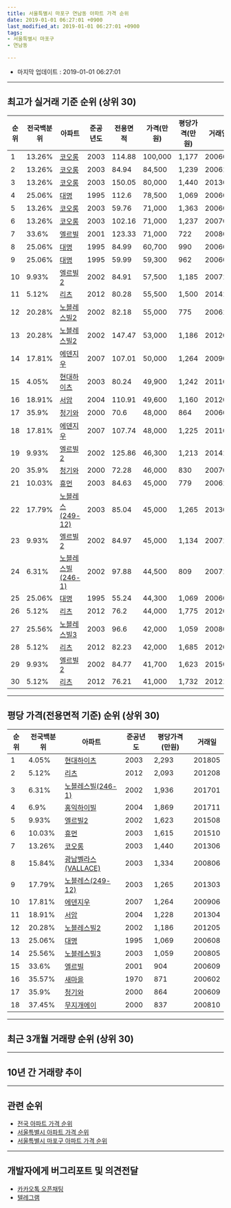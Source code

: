 ```yaml
---
title: 서울특별시 마포구 연남동 아파트 가격 순위
date: 2019-01-01 06:27:01 +0900
last_modified_at: 2019-01-01 06:27:01 +0900
tags:
- 서울특별시 마포구
- 연남동

---
```


* 마지막 업데이트 : 2019-01-01 06:27:01

---

## 최고가 실거래 기준 순위 (상위 30)


|순위|전국백분위|아파트|준공년도|전용면적|가격(만원)|평당가격(만원)|거래일|
|---|---|---|---|---|---|---|---|
|1|13.26%|[코오롱](https://search.naver.com/search.naver?query=%EC%84%9C%EC%9A%B8%ED%8A%B9%EB%B3%84%EC%8B%9C+%EB%A7%88%ED%8F%AC%EA%B5%AC+%EC%97%B0%EB%82%A8%EB%8F%99+%EC%BD%94%EC%98%A4%EB%A1%B1)|2003|114.88|100,000|1,177|200603|
|2|13.26%|[코오롱](https://search.naver.com/search.naver?query=%EC%84%9C%EC%9A%B8%ED%8A%B9%EB%B3%84%EC%8B%9C+%EB%A7%88%ED%8F%AC%EA%B5%AC+%EC%97%B0%EB%82%A8%EB%8F%99+%EC%BD%94%EC%98%A4%EB%A1%B1)|2003|84.94|84,500|1,239|200611|
|3|13.26%|[코오롱](https://search.naver.com/search.naver?query=%EC%84%9C%EC%9A%B8%ED%8A%B9%EB%B3%84%EC%8B%9C+%EB%A7%88%ED%8F%AC%EA%B5%AC+%EC%97%B0%EB%82%A8%EB%8F%99+%EC%BD%94%EC%98%A4%EB%A1%B1)|2003|150.05|80,000|1,440|201306|
|4|25.06%|[대명](https://search.naver.com/search.naver?query=%EC%84%9C%EC%9A%B8%ED%8A%B9%EB%B3%84%EC%8B%9C+%EB%A7%88%ED%8F%AC%EA%B5%AC+%EC%97%B0%EB%82%A8%EB%8F%99+%EB%8C%80%EB%AA%85)|1995|112.6|78,500|1,069|200608|
|5|13.26%|[코오롱](https://search.naver.com/search.naver?query=%EC%84%9C%EC%9A%B8%ED%8A%B9%EB%B3%84%EC%8B%9C+%EB%A7%88%ED%8F%AC%EA%B5%AC+%EC%97%B0%EB%82%A8%EB%8F%99+%EC%BD%94%EC%98%A4%EB%A1%B1)|2003|59.76|71,000|1,363|200609|
|6|13.26%|[코오롱](https://search.naver.com/search.naver?query=%EC%84%9C%EC%9A%B8%ED%8A%B9%EB%B3%84%EC%8B%9C+%EB%A7%88%ED%8F%AC%EA%B5%AC+%EC%97%B0%EB%82%A8%EB%8F%99+%EC%BD%94%EC%98%A4%EB%A1%B1)|2003|102.16|71,000|1,237|200701|
|7|33.6%|[엘르빌](https://search.naver.com/search.naver?query=%EC%84%9C%EC%9A%B8%ED%8A%B9%EB%B3%84%EC%8B%9C+%EB%A7%88%ED%8F%AC%EA%B5%AC+%EC%97%B0%EB%82%A8%EB%8F%99+%EC%97%98%EB%A5%B4%EB%B9%8C)|2001|123.33|71,000|722|200801|
|8|25.06%|[대명](https://search.naver.com/search.naver?query=%EC%84%9C%EC%9A%B8%ED%8A%B9%EB%B3%84%EC%8B%9C+%EB%A7%88%ED%8F%AC%EA%B5%AC+%EC%97%B0%EB%82%A8%EB%8F%99+%EB%8C%80%EB%AA%85)|1995|84.99|60,700|990|200605|
|9|25.06%|[대명](https://search.naver.com/search.naver?query=%EC%84%9C%EC%9A%B8%ED%8A%B9%EB%B3%84%EC%8B%9C+%EB%A7%88%ED%8F%AC%EA%B5%AC+%EC%97%B0%EB%82%A8%EB%8F%99+%EB%8C%80%EB%AA%85)|1995|59.99|59,300|962|200604|
|10|9.93%|[엘르빌2](https://search.naver.com/search.naver?query=%EC%84%9C%EC%9A%B8%ED%8A%B9%EB%B3%84%EC%8B%9C+%EB%A7%88%ED%8F%AC%EA%B5%AC+%EC%97%B0%EB%82%A8%EB%8F%99+%EC%97%98%EB%A5%B4%EB%B9%8C2)|2002|84.91|57,500|1,185|200712|
|11|5.12%|[리츠](https://search.naver.com/search.naver?query=%EC%84%9C%EC%9A%B8%ED%8A%B9%EB%B3%84%EC%8B%9C+%EB%A7%88%ED%8F%AC%EA%B5%AC+%EC%97%B0%EB%82%A8%EB%8F%99+%EB%A6%AC%EC%B8%A0)|2012|80.28|55,500|1,500|201412|
|12|20.28%|[노블레스빌2](https://search.naver.com/search.naver?query=%EC%84%9C%EC%9A%B8%ED%8A%B9%EB%B3%84%EC%8B%9C+%EB%A7%88%ED%8F%AC%EA%B5%AC+%EC%97%B0%EB%82%A8%EB%8F%99+%EB%85%B8%EB%B8%94%EB%A0%88%EC%8A%A4%EB%B9%8C2)|2002|82.18|55,000|775|200612|
|13|20.28%|[노블레스빌2](https://search.naver.com/search.naver?query=%EC%84%9C%EC%9A%B8%ED%8A%B9%EB%B3%84%EC%8B%9C+%EB%A7%88%ED%8F%AC%EA%B5%AC+%EC%97%B0%EB%82%A8%EB%8F%99+%EB%85%B8%EB%B8%94%EB%A0%88%EC%8A%A4%EB%B9%8C2)|2002|147.47|53,000|1,186|201205|
|14|17.81%|[에덴지우](https://search.naver.com/search.naver?query=%EC%84%9C%EC%9A%B8%ED%8A%B9%EB%B3%84%EC%8B%9C+%EB%A7%88%ED%8F%AC%EA%B5%AC+%EC%97%B0%EB%82%A8%EB%8F%99+%EC%97%90%EB%8D%B4%EC%A7%80%EC%9A%B0)|2007|107.01|50,000|1,264|200906|
|15|4.05%|[현대하이츠](https://search.naver.com/search.naver?query=%EC%84%9C%EC%9A%B8%ED%8A%B9%EB%B3%84%EC%8B%9C+%EB%A7%88%ED%8F%AC%EA%B5%AC+%EC%97%B0%EB%82%A8%EB%8F%99+%ED%98%84%EB%8C%80%ED%95%98%EC%9D%B4%EC%B8%A0)|2003|80.24|49,900|1,242|201103|
|16|18.91%|[서암](https://search.naver.com/search.naver?query=%EC%84%9C%EC%9A%B8%ED%8A%B9%EB%B3%84%EC%8B%9C+%EB%A7%88%ED%8F%AC%EA%B5%AC+%EC%97%B0%EB%82%A8%EB%8F%99+%EC%84%9C%EC%95%94)|2004|110.91|49,600|1,160|201202|
|17|35.9%|[청기와](https://search.naver.com/search.naver?query=%EC%84%9C%EC%9A%B8%ED%8A%B9%EB%B3%84%EC%8B%9C+%EB%A7%88%ED%8F%AC%EA%B5%AC+%EC%97%B0%EB%82%A8%EB%8F%99+%EC%B2%AD%EA%B8%B0%EC%99%80)|2000|70.6|48,000|864|200609|
|18|17.81%|[에덴지우](https://search.naver.com/search.naver?query=%EC%84%9C%EC%9A%B8%ED%8A%B9%EB%B3%84%EC%8B%9C+%EB%A7%88%ED%8F%AC%EA%B5%AC+%EC%97%B0%EB%82%A8%EB%8F%99+%EC%97%90%EB%8D%B4%EC%A7%80%EC%9A%B0)|2007|107.74|48,000|1,225|201102|
|19|9.93%|[엘르빌2](https://search.naver.com/search.naver?query=%EC%84%9C%EC%9A%B8%ED%8A%B9%EB%B3%84%EC%8B%9C+%EB%A7%88%ED%8F%AC%EA%B5%AC+%EC%97%B0%EB%82%A8%EB%8F%99+%EC%97%98%EB%A5%B4%EB%B9%8C2)|2002|125.86|46,300|1,213|201411|
|20|35.9%|[청기와](https://search.naver.com/search.naver?query=%EC%84%9C%EC%9A%B8%ED%8A%B9%EB%B3%84%EC%8B%9C+%EB%A7%88%ED%8F%AC%EA%B5%AC+%EC%97%B0%EB%82%A8%EB%8F%99+%EC%B2%AD%EA%B8%B0%EC%99%80)|2000|72.28|46,000|830|200703|
|21|10.03%|[휴먼](https://search.naver.com/search.naver?query=%EC%84%9C%EC%9A%B8%ED%8A%B9%EB%B3%84%EC%8B%9C+%EB%A7%88%ED%8F%AC%EA%B5%AC+%EC%97%B0%EB%82%A8%EB%8F%99+%ED%9C%B4%EB%A8%BC)|2003|84.63|45,000|779|200612|
|22|17.79%|[노블레스(249-12)](https://search.naver.com/search.naver?query=%EC%84%9C%EC%9A%B8%ED%8A%B9%EB%B3%84%EC%8B%9C+%EB%A7%88%ED%8F%AC%EA%B5%AC+%EC%97%B0%EB%82%A8%EB%8F%99+%EB%85%B8%EB%B8%94%EB%A0%88%EC%8A%A4%28249-12%29)|2003|85.04|45,000|1,265|201303|
|23|9.93%|[엘르빌2](https://search.naver.com/search.naver?query=%EC%84%9C%EC%9A%B8%ED%8A%B9%EB%B3%84%EC%8B%9C+%EB%A7%88%ED%8F%AC%EA%B5%AC+%EC%97%B0%EB%82%A8%EB%8F%99+%EC%97%98%EB%A5%B4%EB%B9%8C2)|2002|84.97|45,000|1,134|200710|
|24|6.31%|[노블레스빌(246-1)](https://search.naver.com/search.naver?query=%EC%84%9C%EC%9A%B8%ED%8A%B9%EB%B3%84%EC%8B%9C+%EB%A7%88%ED%8F%AC%EA%B5%AC+%EC%97%B0%EB%82%A8%EB%8F%99+%EB%85%B8%EB%B8%94%EB%A0%88%EC%8A%A4%EB%B9%8C%28246-1%29)|2002|97.88|44,500|809|200712|
|25|25.06%|[대명](https://search.naver.com/search.naver?query=%EC%84%9C%EC%9A%B8%ED%8A%B9%EB%B3%84%EC%8B%9C+%EB%A7%88%ED%8F%AC%EA%B5%AC+%EC%97%B0%EB%82%A8%EB%8F%99+%EB%8C%80%EB%AA%85)|1995|55.24|44,300|1,069|200602|
|26|5.12%|[리츠](https://search.naver.com/search.naver?query=%EC%84%9C%EC%9A%B8%ED%8A%B9%EB%B3%84%EC%8B%9C+%EB%A7%88%ED%8F%AC%EA%B5%AC+%EC%97%B0%EB%82%A8%EB%8F%99+%EB%A6%AC%EC%B8%A0)|2012|76.2|44,000|1,775|201205|
|27|25.56%|[노블레스빌3](https://search.naver.com/search.naver?query=%EC%84%9C%EC%9A%B8%ED%8A%B9%EB%B3%84%EC%8B%9C+%EB%A7%88%ED%8F%AC%EA%B5%AC+%EC%97%B0%EB%82%A8%EB%8F%99+%EB%85%B8%EB%B8%94%EB%A0%88%EC%8A%A4%EB%B9%8C3)|2003|96.6|42,000|1,059|200805|
|28|5.12%|[리츠](https://search.naver.com/search.naver?query=%EC%84%9C%EC%9A%B8%ED%8A%B9%EB%B3%84%EC%8B%9C+%EB%A7%88%ED%8F%AC%EA%B5%AC+%EC%97%B0%EB%82%A8%EB%8F%99+%EB%A6%AC%EC%B8%A0)|2012|82.23|42,000|1,685|201205|
|29|9.93%|[엘르빌2](https://search.naver.com/search.naver?query=%EC%84%9C%EC%9A%B8%ED%8A%B9%EB%B3%84%EC%8B%9C+%EB%A7%88%ED%8F%AC%EA%B5%AC+%EC%97%B0%EB%82%A8%EB%8F%99+%EC%97%98%EB%A5%B4%EB%B9%8C2)|2002|84.77|41,700|1,623|201508|
|30|5.12%|[리츠](https://search.naver.com/search.naver?query=%EC%84%9C%EC%9A%B8%ED%8A%B9%EB%B3%84%EC%8B%9C+%EB%A7%88%ED%8F%AC%EA%B5%AC+%EC%97%B0%EB%82%A8%EB%8F%99+%EB%A6%AC%EC%B8%A0)|2012|76.21|41,000|1,732|201211|


---

## 평당 가격(전용면적 기준) 순위 (상위 30)


|순위|전국백분위|아파트|준공년도|평당가격(만원)|거래일|
|---|---|---|---|---|---|
|1|4.05%|[현대하이츠](https://search.naver.com/search.naver?query=%EC%84%9C%EC%9A%B8%ED%8A%B9%EB%B3%84%EC%8B%9C+%EB%A7%88%ED%8F%AC%EA%B5%AC+%EC%97%B0%EB%82%A8%EB%8F%99+%ED%98%84%EB%8C%80%ED%95%98%EC%9D%B4%EC%B8%A0)|2003|2,293|201805|
|2|5.12%|[리츠](https://search.naver.com/search.naver?query=%EC%84%9C%EC%9A%B8%ED%8A%B9%EB%B3%84%EC%8B%9C+%EB%A7%88%ED%8F%AC%EA%B5%AC+%EC%97%B0%EB%82%A8%EB%8F%99+%EB%A6%AC%EC%B8%A0)|2012|2,093|201208|
|3|6.31%|[노블레스빌(246-1)](https://search.naver.com/search.naver?query=%EC%84%9C%EC%9A%B8%ED%8A%B9%EB%B3%84%EC%8B%9C+%EB%A7%88%ED%8F%AC%EA%B5%AC+%EC%97%B0%EB%82%A8%EB%8F%99+%EB%85%B8%EB%B8%94%EB%A0%88%EC%8A%A4%EB%B9%8C%28246-1%29)|2002|1,936|201701|
|4|6.9%|[홍익하이빌](https://search.naver.com/search.naver?query=%EC%84%9C%EC%9A%B8%ED%8A%B9%EB%B3%84%EC%8B%9C+%EB%A7%88%ED%8F%AC%EA%B5%AC+%EC%97%B0%EB%82%A8%EB%8F%99+%ED%99%8D%EC%9D%B5%ED%95%98%EC%9D%B4%EB%B9%8C)|2004|1,869|201711|
|5|9.93%|[엘르빌2](https://search.naver.com/search.naver?query=%EC%84%9C%EC%9A%B8%ED%8A%B9%EB%B3%84%EC%8B%9C+%EB%A7%88%ED%8F%AC%EA%B5%AC+%EC%97%B0%EB%82%A8%EB%8F%99+%EC%97%98%EB%A5%B4%EB%B9%8C2)|2002|1,623|201508|
|6|10.03%|[휴먼](https://search.naver.com/search.naver?query=%EC%84%9C%EC%9A%B8%ED%8A%B9%EB%B3%84%EC%8B%9C+%EB%A7%88%ED%8F%AC%EA%B5%AC+%EC%97%B0%EB%82%A8%EB%8F%99+%ED%9C%B4%EB%A8%BC)|2003|1,615|201510|
|7|13.26%|[코오롱](https://search.naver.com/search.naver?query=%EC%84%9C%EC%9A%B8%ED%8A%B9%EB%B3%84%EC%8B%9C+%EB%A7%88%ED%8F%AC%EA%B5%AC+%EC%97%B0%EB%82%A8%EB%8F%99+%EC%BD%94%EC%98%A4%EB%A1%B1)|2003|1,440|201306|
|8|15.84%|[광남벨라스(VALLACE)](https://search.naver.com/search.naver?query=%EC%84%9C%EC%9A%B8%ED%8A%B9%EB%B3%84%EC%8B%9C+%EB%A7%88%ED%8F%AC%EA%B5%AC+%EC%97%B0%EB%82%A8%EB%8F%99+%EA%B4%91%EB%82%A8%EB%B2%A8%EB%9D%BC%EC%8A%A4%28VALLACE%29)|2003|1,334|200806|
|9|17.79%|[노블레스(249-12)](https://search.naver.com/search.naver?query=%EC%84%9C%EC%9A%B8%ED%8A%B9%EB%B3%84%EC%8B%9C+%EB%A7%88%ED%8F%AC%EA%B5%AC+%EC%97%B0%EB%82%A8%EB%8F%99+%EB%85%B8%EB%B8%94%EB%A0%88%EC%8A%A4%28249-12%29)|2003|1,265|201303|
|10|17.81%|[에덴지우](https://search.naver.com/search.naver?query=%EC%84%9C%EC%9A%B8%ED%8A%B9%EB%B3%84%EC%8B%9C+%EB%A7%88%ED%8F%AC%EA%B5%AC+%EC%97%B0%EB%82%A8%EB%8F%99+%EC%97%90%EB%8D%B4%EC%A7%80%EC%9A%B0)|2007|1,264|200906|
|11|18.91%|[서암](https://search.naver.com/search.naver?query=%EC%84%9C%EC%9A%B8%ED%8A%B9%EB%B3%84%EC%8B%9C+%EB%A7%88%ED%8F%AC%EA%B5%AC+%EC%97%B0%EB%82%A8%EB%8F%99+%EC%84%9C%EC%95%94)|2004|1,228|201304|
|12|20.28%|[노블레스빌2](https://search.naver.com/search.naver?query=%EC%84%9C%EC%9A%B8%ED%8A%B9%EB%B3%84%EC%8B%9C+%EB%A7%88%ED%8F%AC%EA%B5%AC+%EC%97%B0%EB%82%A8%EB%8F%99+%EB%85%B8%EB%B8%94%EB%A0%88%EC%8A%A4%EB%B9%8C2)|2002|1,186|201205|
|13|25.06%|[대명](https://search.naver.com/search.naver?query=%EC%84%9C%EC%9A%B8%ED%8A%B9%EB%B3%84%EC%8B%9C+%EB%A7%88%ED%8F%AC%EA%B5%AC+%EC%97%B0%EB%82%A8%EB%8F%99+%EB%8C%80%EB%AA%85)|1995|1,069|200608|
|14|25.56%|[노블레스빌3](https://search.naver.com/search.naver?query=%EC%84%9C%EC%9A%B8%ED%8A%B9%EB%B3%84%EC%8B%9C+%EB%A7%88%ED%8F%AC%EA%B5%AC+%EC%97%B0%EB%82%A8%EB%8F%99+%EB%85%B8%EB%B8%94%EB%A0%88%EC%8A%A4%EB%B9%8C3)|2003|1,059|200805|
|15|33.6%|[엘르빌](https://search.naver.com/search.naver?query=%EC%84%9C%EC%9A%B8%ED%8A%B9%EB%B3%84%EC%8B%9C+%EB%A7%88%ED%8F%AC%EA%B5%AC+%EC%97%B0%EB%82%A8%EB%8F%99+%EC%97%98%EB%A5%B4%EB%B9%8C)|2001|904|200609|
|16|35.57%|[새마을](https://search.naver.com/search.naver?query=%EC%84%9C%EC%9A%B8%ED%8A%B9%EB%B3%84%EC%8B%9C+%EB%A7%88%ED%8F%AC%EA%B5%AC+%EC%97%B0%EB%82%A8%EB%8F%99+%EC%83%88%EB%A7%88%EC%9D%84)|1970|871|200602|
|17|35.9%|[청기와](https://search.naver.com/search.naver?query=%EC%84%9C%EC%9A%B8%ED%8A%B9%EB%B3%84%EC%8B%9C+%EB%A7%88%ED%8F%AC%EA%B5%AC+%EC%97%B0%EB%82%A8%EB%8F%99+%EC%B2%AD%EA%B8%B0%EC%99%80)|2000|864|200609|
|18|37.45%|[무지개에이](https://search.naver.com/search.naver?query=%EC%84%9C%EC%9A%B8%ED%8A%B9%EB%B3%84%EC%8B%9C+%EB%A7%88%ED%8F%AC%EA%B5%AC+%EC%97%B0%EB%82%A8%EB%8F%99+%EB%AC%B4%EC%A7%80%EA%B0%9C%EC%97%90%EC%9D%B4)|2000|837|200810|


---

## 최근 3개월 거래량 순위 (상위 30)


<div style="width:100%;">
    <canvas id="deal_count_ranking" height="250"></canvas>
</div>


<script>
new Chart(document.getElementById("deal_count_ranking"), {
    type: 'horizontalBar',
    data: {
        labels: ['코오롱', '대명', '새마을', '노블레스빌2'],
        datasets: [{
            label: '실거래 수',
            data: [2, 1, 1, 1],
            borderColor: "rgba(255, 0, 128, 1)",
            backgroundColor: "rgba(255, 0, 128, 0.5)",
            fill: false,
        }]
    },
    options: {
        responsive: true,
        title: {
            display: true,
            text: '최근 3개월 거래량 순위'
        },
        tooltips: {
            mode: 'index',
            intersect: false,
            callbacks: {
                title: function(tooltipItems, data) {
                    return "실거래 수:";
                },
                label: function(tooltipItem, data) {
                    return data.labels[tooltipItem.index] + ": " + tooltipItem.xLabel;
                }
            }
        },
        hover: {
            mode: 'nearest',
            intersect: true
        },
        scales: {
            xAxes: [{
                display: true,
                scaleLabel: {
                    display: true,
                    labelString: '실거래 수'
                },
                ticks: {
                    suggestedMin: 0,
                }
            }],
            yAxes: [{
                display: true,
                ticks: {
                    autoSkip: false,
                    callback: function(value, index, values) {
                        if (value.length > 15)
                            return value.substr(0, 13) + "...";
                        else
                            return value;
                    }
                },
                scaleLabel: {
                    display: false,
                }
            }]
        }
    }
});

</script>


---

## 10년 간 거래량 추이


<div style="width:100%;">
    <canvas id="deal_progress" height="250"></canvas>
</div>

<script>
new Chart(document.getElementById("deal_progress"), {
    type: 'line',
    data: {
        labels: ['200901','200902','200903','200904','200905','200906','200907','200908','200909','200910','200911','200912','201001','201002','201003','201004','201005','201006','201007','201008','201009','201010','201011','201012','201101','201102','201103','201104','201105','201106','201107','201108','201109','201110','201111','201112','201201','201202','201203','201204','201205','201206','201207','201208','201209','201210','201211','201212','201301','201302','201303','201304','201305','201306','201307','201308','201309','201310','201311','201312','201401','201402','201403','201404','201405','201406','201407','201408','201409','201410','201411','201412','201501','201502','201503','201504','201505','201506','201507','201508','201509','201510','201511','201512','201601','201602','201603','201604','201605','201606','201607','201608','201609','201610','201611','201612','201701','201702','201703','201704','201705','201706','201707','201708','201709','201710','201711','201712','201801','201802','201803','201804','201805','201806','201807','201808','201809','201810','201811','201812','201901'],
        datasets: [{
            label: '실거래 수',
            pointRadius: 1,
            data: [1, 4, 3, 4, 10, 5, 1, 4, 8, 9, 3, 4, 4, 3, 9, 4, 3, 2, 2, 0, 0, 6, 5, 1, 13, 11, 6, 2, 2, 2, 4, 2, 3, 1, 3, 3, 4, 7, 5, 2, 13, 4, 1, 1, 6, 2, 4, 1, 3, 4, 8, 4, 10, 5, 1, 5, 2, 4, 2, 1, 2, 9, 6, 3, 3, 7, 1, 8, 11, 7, 5, 5, 3, 3, 10, 4, 1, 6, 5, 10, 7, 4, 2, 3, 7, 9, 8, 7, 6, 5, 5, 5, 4, 7, 6, 0, 7, 8, 4, 8, 5, 5, 4, 2, 0, 7, 2, 2, 6, 8, 8, 1, 3, 1, 4, 3, 4, 7, 5, 0, 0],
            borderColor: "rgba(255, 201, 14, 1)",
            backgroundColor: "rgba(255, 201, 14, 0.5)",
            fill: true,
        }]
    },
    options: {
        responsive: true,
        title: {
            display: true,
            text: '10년간 거래량 추이'
        },
        tooltips: {
            mode: 'index',
            intersect: false,
        },
        hover: {
            mode: 'nearest',
            intersect: true
        },
        scales: {
            xAxes: [{
                display: true,
                scaleLabel: {
                    display: true,
                    labelString: '년/월'
                }
            }],
            yAxes: [{
                display: true,
                ticks: {
                    suggestedMin: 0,
                },
                scaleLabel: {
                    display: true,
                    labelString: '실거래 수'
                }
            }]
        }
    }
});

</script>


---

## 관련 순위

- [전국 아파트 가격 순위](https://inasie.github.io/apt-ranking/전국)
- [서울특별시 아파트 가격 순위](https://inasie.github.io/apt-ranking/서울특별시)
- [서울특별시 마포구 아파트 가격 순위](https://inasie.github.io/apt-ranking/서울특별시-마포구)


---

## 개발자에게 버그리포트 및 의견전달

- [카카오톡 오픈채팅](https://open.kakao.com/o/gLJUAP4)
- [텔레그램](https://t.me/inasie)

